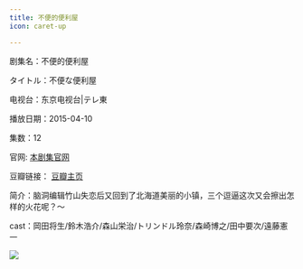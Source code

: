 ```yaml
---
title: 不便的便利屋
icon: caret-up

---
```


剧集名：不便的便利屋

タイトル：不便な便利屋

电视台：东京电视台|テレ東

播放日期：2015-04-10

集数：12

官网: [本剧集官网](https://www.tv-tokyo.co.jp/benriya/)

豆瓣链接： [豆瓣主页](https://movie.douban.com/subject/26306645/)

简介：脑洞编辑竹山失恋后又回到了北海道美丽的小镇，三个逗逼这次又会擦出怎样的火花呢？～

cast：岡田将生/鈴木浩介/森山栄治/トリンドル玲奈/森崎博之/田中要次/遠藤憲一  

![](https://listpic.tsgsanjiao.com/2015/2015bbdblw.jpg)